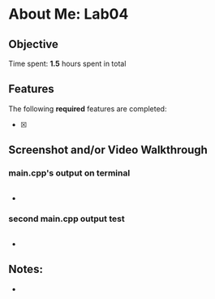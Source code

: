 # About Me: Lab04

## Objective



Time spent: **1.5** hours spent in total



## Features

The following **required** features are completed:

- [x] 



## Screenshot and/or Video Walkthrough

### main.cpp's output on terminal
![](<>)

- 

### second main.cpp output test
![](<>)

- 



## Notes:
- 